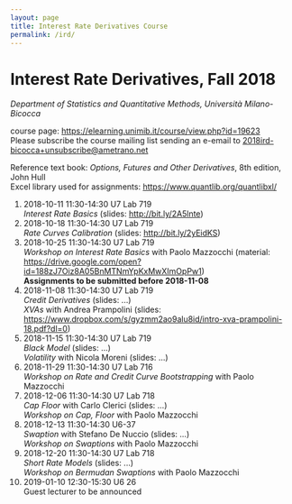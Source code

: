```yaml
---
layout: page
title: Interest Rate Derivatives Course
permalink: /ird/
---
```


# Interest Rate Derivatives, Fall 2018

_Department of Statistics and Quantitative Methods, Università Milano-Bicocca_

course page: <https://elearning.unimib.it/course/view.php?id=19623>  
Please subscribe the course mailing list sending an e-email to
[2018ird-bicocca+unsubscribe@ametrano.net](mailto:2018ird-bicocca+unsubscribe@ametrano.net)

Reference text book: _Options, Futures and Other Derivatives_, 8th edition, John Hull  
Excel library used for assignments: <https://www.quantlib.org/quantlibxl/>

1. 2018-10-11 11:30-14:30 U7 Lab 719  
   _Interest Rate Basics_ (slides: <http://bit.ly/2A5lnte>)
2. 2018-10-18 11:30-14:30 U7 Lab 719  
   _Rate Curves Calibration_ (slides: <http://bit.ly/2yEidKS>)
3. 2018-10-25 11:30-14:30 U7 Lab 719  
   _Workshop on Interest Rate Basics_ with Paolo Mazzocchi (material: <https://drive.google.com/open?id=188zJ7Oiz8A05BnMTNmYpKxMwXImOpPw1>)  
   **Assignments to be submitted before 2018-11-08**
4. 2018-11-08 11:30-14:30 U7 Lab 719  
   _Credit Derivatives_ (slides: ...)  
   _XVAs_ with Andrea Prampolini (slides: <https://www.dropbox.com/s/gyzmm2ao9alu8id/intro-xva-prampolini-18.pdf?dl=0>)
5. 2018-11-15 11:30-14:30 U7 Lab 719  
   _Black Model_ (slides: ...)  
   _Volatility_ with Nicola Moreni (slides: ...)
6. 2018-11-29 11:30-14:30 U7 Lab 716  
   _Workshop on Rate and Credit Curve Bootstrapping_ with Paolo Mazzocchi
7. 2018-12-06 11:30-14:30 U7 Lab 718  
   _Cap Floor_ with Carlo Clerici (slides: ...)  
   _Workshop on Cap, Floor_ with Paolo Mazzocchi
8. 2018-12-13 11:30-14:30 U6-37  
   _Swaption_ with Stefano De Nuccio (slides: ...)  
   _Workshop on Swaptions_ with Paolo Mazzocchi
9. 2018-12-20 11:30-14:30 U7 Lab 718  
   _Short Rate Models_ (slides: ...)  
   _Workshop on Bermudan Swaptions_ with Paolo Mazzocchi
10. 2019-01-10 12:30-15:30 U6 26  
    Guest lecturer to be announced
